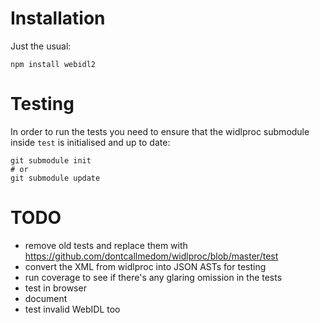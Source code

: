 
Installation
============

Just the usual:

    npm install webidl2

Testing
=======

In order to run the tests you need to ensure that the widlproc submodule inside `test` is
initialised and up to date:

    git submodule init
    # or
    git submodule update


TODO
====

* remove old tests and replace them with https://github.com/dontcallmedom/widlproc/blob/master/test
* convert the XML from widlproc into JSON ASTs for testing
* run coverage to see if there's any glaring omission in the tests
* test in browser
* document
* test invalid WebIDL too


